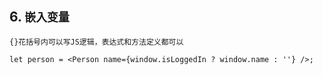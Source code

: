 ## 6. `嵌入变量`

`{}花括号内可以写JS逻辑，表达式和方法定义都可以`

```
let person = <Person name={window.isLoggedIn ? window.name : ''} />;
```
